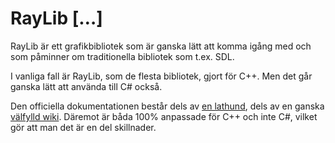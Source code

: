# RayLib \[…]

RayLib är ett grafikbibliotek som är ganska lätt att komma igång med och som påminner om traditionella bibliotek som t.ex. SDL.

I vanliga fall är RayLib, som de flesta bibliotek, gjort för C++. Men det går ganska lätt att använda till C# också.

Den officiella dokumentationen består dels av [en lathund](https://www.raylib.com/cheatsheet/cheatsheet.html), dels av en ganska [välfylld wiki](https://github.com/raysan5/raylib/wiki). Däremot är båda 100% anpassade för C++ och inte C#, vilket gör att man det är en del skillnader.
